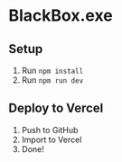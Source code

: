 # BlackBox.exe

## Setup

1. Run `npm install`
2. Run `npm run dev`

## Deploy to Vercel
1. Push to GitHub
2. Import to Vercel
3. Done!
